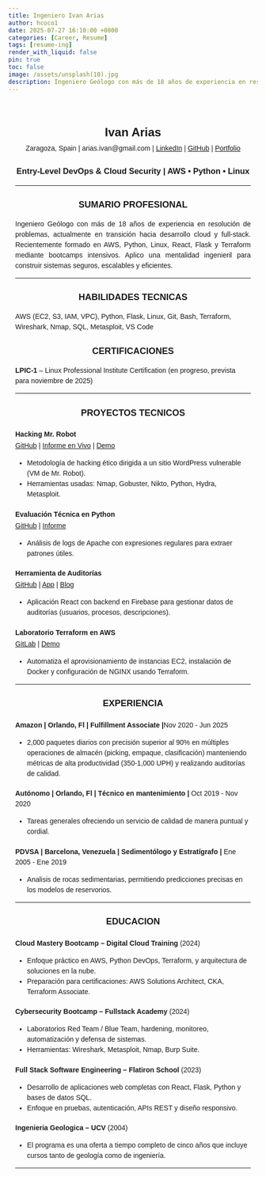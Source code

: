 ```yaml
---
title: Ingeniero Ivan Arias
author: hcoco1
date: 2025-07-27 16:10:00 +0800
categories: [Career, Resume]
tags: [resume-ing]
render_with_liquid: false
pin: true
toc: false
image: /assets/unsplash(10).jpg
description: Ingeniero Geólogo con más de 18 años de experiencia en resolución de problemas, actualmente en transición hacia desarrollo cloud y full-stack.
---
```


<article style="font-family: sans-serif; max-width: 800px; margin: auto; padding: 1em; line-height: 1.5;">

  <h1 style="font-size: 24px; margin-bottom: 0; text-align: center">Ivan Arias</h1>
  <p style="margin-top: 4px; text-align: center">
  Zaragoza, Spain | arias.ivan@gmail.com |
  <a href="https://www.linkedin.com/in/hcoco1/">LinkedIn</a> |
  <a href="https://github.com/hcoco1">GitHub</a> |
  <a href="https://www.hcoco1.com">Portfolio</a>
</p>

  <h3 style="text-align: center"><strong>Entry-Level DevOps & Cloud Security | AWS • Python • Linux </strong></h3>

  <hr>

  <h2 style="font-size: 18px; text-align: center">SUMARIO PROFESIONAL</h2>
  <p style="text-align: justify;">
    Ingeniero Geólogo  con más de 18 años de experiencia en resolución de problemas, actualmente en transición hacia desarrollo cloud y full-stack. Recientemente formado en AWS, Python, Linux, React, Flask y Terraform mediante bootcamps intensivos. Aplico una mentalidad ingenieril para construir sistemas seguros, escalables y eficientes.
  </p>

  <hr>

  <h2 style="font-size: 18px;text-align: center">HABILIDADES TECNICAS</h2>
  <p>AWS (EC2, S3, IAM, VPC), Python, Flask, Linux, Git, Bash, Terraform, Wireshark, Nmap, SQL, Metasploit, VS Code</p>

  <h2 style="font-size: 18px;text-align: center">CERTIFICACIONES</h2>
  <p><strong>LPIC-1</strong> – Linux Professional Institute Certification (en progreso, prevista para noviembre de 2025)</p>

  <hr>

  <h2 style="font-size: 18px; text-align: center">PROYECTOS TECNICOS</h2>

  <h4 style="margin-bottom: 2px;">Hacking Mr. Robot</h4>
  <p style="margin: 0;">
    <a href="https://github.com/hcoco1/Career-Simulation-4">GitHub</a> |
    <a href="https://hcoco1.github.io/Career-Simulation-4/">Informe en Vivo</a> |
    <a href="https://youtu.be/6JSVCGe07eE">Demo</a>
  </p>
  <ul>
    <li>Metodología de hacking ético dirigida a un sitio WordPress vulnerable (VM de Mr. Robot).</li>
    <li>Herramientas usadas: Nmap, Gobuster, Nikto, Python, Hydra, Metasploit.</li>
  </ul>

  <h4 style="margin-bottom: 2px;">Evaluación Técnica en Python</h4>
  <p style="margin: 0;">
    <a href="https://github.com/hcoco1/Python-Assessment">GitHub</a> |
    <a href="https://hcoco1.github.io/Python-Assessment/">Informe</a>
  </p>
  <ul>
    <li>Análisis de logs de Apache con expresiones regulares para extraer patrones útiles.</li>
  </ul>

  <h4 style="margin-bottom: 2px;">Herramienta de Auditorías</h4>
  <p style="margin: 0;">
    <a href="https://github.com/hcoco1/todo-list-local-storage">GitHub</a> |
    <a href="https://www.audits.hcoco1.com/signin">App</a> |
    <a href="https://www.hcoco1.com/blog/2024-03-13-audits-tool">Blog</a>
  </p>
  <ul>
    <li>Aplicación React con backend en Firebase para gestionar datos de auditorías (usuarios, procesos, descripciones).</li>
  </ul>

  <h4 style="margin-bottom: 2px;">Laboratorio Terraform en AWS</h4>
  <p style="margin: 0;">
    <a href="https://gitlab.com/hcoco11/terraform-learn">GitLab</a> |
    <a href="https://youtu.be/SvPrUltymLw">Demo</a>
  </p>
  <ul>
    <li>Automatiza el aprovisionamiento de instancias EC2, instalación de Docker y configuración de NGINX usando Terraform.</li>
  </ul>

  <hr>

  <h2 style="font-size: 18px; text-align: center">EXPERIENCIA</h2>

  <h4 style="margin-bottom: 2px;">Amazon | Orlando, Fl | Fulfillment Associate |<span style="font-weight: normal;">Nov 2020 - Jun 2025</span></h4>
  <ul>
    <li>2,000 paquetes diarios con precisión superior al 90% en múltiples operaciones de almacén (picking, empaque, clasificación) manteniendo métricas de alta productividad (350-1,000 UPH) y realizando auditorías de calidad.</li>
   
  </ul>

  <h4 style="margin-bottom: 2px;">Autónomo | Orlando, Fl  | Técnico en mantenimiento |<span style="font-weight: normal;"> Oct  2019 - Nov 2020</span></h4>
  <ul>
    <li>Tareas generales ofreciendo un servicio de calidad de manera puntual y cordial.</li>
  
  </ul>

  <h4 style="margin-bottom: 2px;">PDVSA | Barcelona, Venezuela | Sedimentólogo y Estratígrafo |<span style="font-weight: normal;"> Ene 2005 - Ene 2019</span></h4>
  <ul>
    <li>Analisis de rocas sedimentarias, permitiendo predicciones precisas en los modelos de reservorios.</li>


  </ul>
 <hr>

  <h2 style="font-size: 18px; text-align: center">EDUCACION</h2>

  <h4 style="margin-bottom: 2px;">Cloud Mastery Bootcamp – Digital Cloud Training <span style="font-weight: normal;">(2024)</span></h4>
  <ul>
    <li>Enfoque práctico en AWS, Python DevOps, Terraform, y arquitectura de soluciones en la nube.</li>
    <li>Preparación para certificaciones: AWS Solutions Architect, CKA, Terraform Associate.</li>
  </ul>

  <h4 style="margin-bottom: 2px;">Cybersecurity Bootcamp – Fullstack Academy <span style="font-weight: normal;">(2024)</span></h4>
  <ul>
    <li>Laboratorios Red Team / Blue Team, hardening, monitoreo, automatización y defensa de sistemas.</li>
    <li>Herramientas: Wireshark, Metasploit, Nmap, Burp Suite.</li>
  </ul>

  <h4 style="margin-bottom: 2px;">Full Stack Software Engineering – Flatiron School <span style="font-weight: normal;">(2023)</span></h4>
  <ul>
    <li>Desarrollo de aplicaciones web completas con React, Flask, Python y bases de datos SQL.</li>
    <li>Enfoque en pruebas, autenticación, APIs REST y diseño responsivo.</li>
  </ul>

  <h4 style="margin-bottom: 2px;">Ingenieria Geologica – UCV <span style="font-weight: normal;">(2004)</span></h4>
  <ul>
    <li>El programa es una oferta a tiempo completo de cinco años que incluye cursos tanto de geología como de ingeniería.
</li>

  </ul>
 <hr>
</article>
